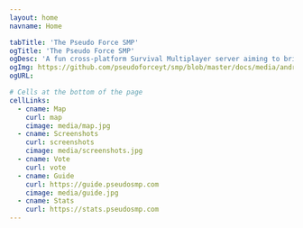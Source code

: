 ```yaml
---
layout: home
navname: Home

tabTitle: 'The Pseudo Force SMP'
ogTitle: 'The Pseudo Force SMP'
ogDesc: 'A fun cross-platform Survival Multiplayer server aiming to bring the Java and Bedrock community together!'
ogImg: https://github.com/pseudoforceyt/smp/blob/master/docs/media/android-chrome-512x512.png?raw=true
ogURL: 

# Cells at the bottom of the page
cellLinks:
  - cname: Map
    curl: map
    cimage: media/map.jpg
  - cname: Screenshots
    curl: screenshots
    cimage: media/screenshots.jpg
  - cname: Vote
    curl: vote
  - cname: Guide
    curl: https://guide.pseudosmp.com
    cimage: media/guide.jpg
  - cname: Stats
    curl: https://stats.pseudosmp.com
---
```

